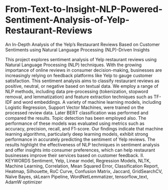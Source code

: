 # From-Text-to-Insight-NLP-Powered-Sentiment-Analysis-of-Yelp-Restaurant-Reviews
An In-Depth Analysis of the Yelp’s Restaurant Reviews Based on Customer Sentiments using Natural Language Processing (NLP)-Driven Insights

This project explores sentiment analysis of Yelp restaurant reviews using Natural Language Processing (NLP) techniques. With the growing importance of online reviews in consumer decision-making, businesses are increasingly relying on feedback platforms like Yelp to gauge customer satisfaction. This sentiment analysis aims to classify restaurant reviews as positive, neutral, or negative based on textual data.
We employ a range of NLP methods, including data pre-processing (tokenization, stopword removal, and lemmatization) and feature extraction techniques such as TF-IDF and word embeddings. A variety of machine learning models, including Logistic Regression, Support Vector Machines, were trained on the processed review data. Later BERT classification was performed and compared the results. Topic detection has been employed also.
The performance of these models was evaluated using metrics such as accuracy, precision, recall, and F1-score. Our findings indicate that machine learning algorithms, particularly deep learning models, exhibit strong performance in accurately predicting the sentiment of Yelp reviews. The results highlight the effectiveness of NLP techniques in sentiment analysis and offer insights into consumer preferences, which can help restaurant businesses improve their services based on customer feedback.
II. KEYWORDS
Sentiment, Yelp, Linear model, Regression Models, NLTK, Machine Learning, Correlation, Mean Squared Error, Classification Report, Heatmap, Silhouette, RoC Curve, Confusion Matrix, Jaccard, GridSearchCV, Naïve Bayes, skLearn Pipeline, WordNetLemmatizer, tensorflow_text, AdamW optimizer

